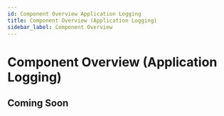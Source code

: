 ```yaml
---
id: Component Overview Application Logging
title: Component Overview (Application Logging)
sidebar_label: Component Overview
---
```


# Component Overview (Application Logging)

## Coming Soon
